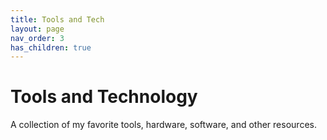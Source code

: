 ```yaml
---
title: Tools and Tech
layout: page
nav_order: 3
has_children: true
---
```


# Tools and Technology
A collection of my favorite tools, hardware, software, and other resources. 
